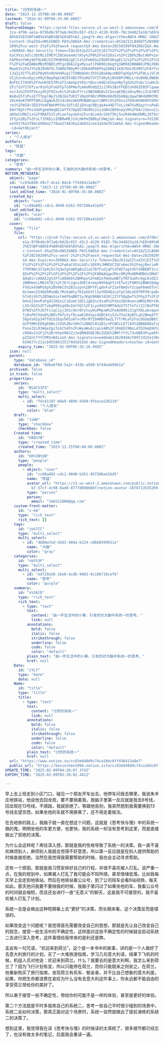```yaml
---
title: "讨厌的系统一"
date: "2023-12-25T08:40:00.000Z"
lastmod: "2024-01-09T06:35:00.000Z"
draft: false
featuredImage: "https://prod-files-secure.s3.us-west-2.amazonaws.com/d7dbc101-8\
  2ce-4f96-ae1a-879bd6c9f3a6/842bc657-d3c2-4220-9185-f8c344023a18/%E6%80%9D%E8%\
  80%83%E5%BF%AB%E4%B8%8E%E6%85%A2.jpeg?X-Amz-Algorithm=AWS4-HMAC-SHA256&X-Amz-\
  Content-Sha256=UNSIGNED-PAYLOAD&X-Amz-Credential=ASIAZI2LB466TS2W3BQC%2F20250\
  209%2Fus-west-2%2Fs3%2Faws4_request&X-Amz-Date=20250209T042602Z&X-Amz-Expires\
  =3600&X-Amz-Security-Token=IQoJb3JpZ2luX2VjEIT%2F%2F%2F%2F%2F%2F%2F%2F%2F%2Fw\
  EaCXVzLXdlc3QtMiJIMEYCIQCmoeeHzlKSy%2FN%2Fue328alx%2FC2DD%2BuC4OPniwlgOare8AI\
  hAP0xnYHKy9df9uHQJ5Z7KH099AJgElS1%2FmKOGuZ9kNTdKogECJz%2F%2F%2F%2F%2F%2F%2F%2\
  F%2F%2FwEQABoMNjM3NDIzMTgzODA1IgxMysatlPA09OiKegYq3AMX8IN0WWXJPNiX9HooDeS1YnX\
  MepH1%2F4JY%2BJ0XNf5L7OARUfNOyMYc9Ok8dP6KPbqI08AIiK8CRUsVEXMI%2FAYfcOiA%2Fhwg\
  IJaZy3IfTLd5IPQyKhtHUVH4Rug17IONb8GHc355%2BakWysHKDTgUGpSY%2FQLyjUl3FQshd3iVD\
  VIjGzndvx6pjsH9yCNepRqkCWZ9Y4BS7R3uRU7VYITXKybjBVO0PvMDLLrdvBUBL8W88m3wWCWy4Q\
  BoFbCITHSR%2FVwnN3E57R%2FIzAeGpSY81cYQocvHdEsGSkpVNyTg5U%2Fubr1iwHzSqco7r44NK\
  ZFz7Id7I7Ofiar9iG%2FuGXTpTo9PHw7Lm6eRhdQZ2zJJR%2BzFFQECohOGIE85FlgawgoCptLFrE\
  nzr3x%2FUTPZezyd%2F9ZsxOc%2FeDvFYrzz9WJANG8vICbosqK5Bjo8vy96czZLKrWTD0UWuf%2F\
  WxBvE5fzPuiEfTfpglNpj%2BJGU7UKITiNyUF6DcVMONsK8d92bGNqLUpwCNK4bM0CMXiCMAl8AfF\
  28cH4oKY9PPTQRiLbgAwkZOJ4ikmiUHGMhBQBnqaYzNMtCX%2FOsxiF04nBVN09PUSMoYGnR4J%2B\
  rmJ%2FWIAr2ED3Yb4FBmhMY5Xv1UTcQIjDXvqC9BjqkAe44D77xLjxW7GsNSqztruPwEeRuLFaoWR\
  8AV7QqYrPhv3ddFgGm9AqBZimYfX76pQS7HU96s2zu1GN%2BX9smyVH%2FbAr22mvn2ixOeBbYH7L\
  dAXeCU9KIix%2F9RATk3lvPLoo7ayxbk%2FurACa4dc2GkT5Kj5ozR4k4WoDNRL28f9cSgJEEMYT%\
  2FZy%2ByT%2FsLT1FKDisIHBRwMEJ1VLHkPmIB06yCVWqj&X-Amz-Signature=7d1203281c16ec\
  ee59176a3f04cb9b6a2778aa274836a2ab832cee3a5de353a0&X-Amz-SignedHeaders=host&x\
  -id=GetObject"
series:
  - "个人成长"
authors:
  - "陈猛"
tags:
  - "大脑"
categories:
  - "思考"
summary: "由一件生活中的小事，引发的对大脑中系统一的思考。"
NOTION_METADATA:
  object: "page"
  id: "cc83e840-d9c7-4ca1-8dc8-ff436413a8e7"
  created_time: "2023-12-25T08:40:00.000Z"
  last_edited_time: "2024-01-09T06:35:00.000Z"
  created_by:
    object: "user"
    id: "cc08a802-cdc1-4040-b261-957206a41bd5"
  last_edited_by:
    object: "user"
    id: "cc08a802-cdc1-4040-b261-957206a41bd5"
  cover:
    type: "file"
    file:
      url: "https://prod-files-secure.s3.us-west-2.amazonaws.com/d7dbc101-82ce-4f96-a\
        e1a-879bd6c9f3a6/842bc657-d3c2-4220-9185-f8c344023a18/%E6%80%9D%E8%80%8\
        3%E5%BF%AB%E4%B8%8E%E6%85%A2.jpeg?X-Amz-Algorithm=AWS4-HMAC-SHA256&X-Am\
        z-Content-Sha256=UNSIGNED-PAYLOAD&X-Amz-Credential=ASIAZI2LB4662B4PCNZV\
        %2F20250209%2Fus-west-2%2Fs3%2Faws4_request&X-Amz-Date=20250209T042516Z\
        &X-Amz-Expires=3600&X-Amz-Security-Token=IQoJb3JpZ2luX2VjEIT%2F%2F%2F%2\
        F%2F%2F%2F%2F%2F%2FwEaCXVzLXdlc3QtMiJHMEUCIQCn6mcV%2Feqj0ecieMfBU6qlaRH\
        7fOPANcSI7p9jEn7q3wIgCmWZgBuZ1a27B7FudjqF%2FWZ7agtUhlV8BEBT1cv1%2BJsqiA\
        QInP%2F%2F%2F%2F%2F%2F%2F%2F%2F%2FARAAGgw2Mzc0MjMxODM4MDUiDMdtYiYMT3U7m\
        Qdq0ircA0AIZg%2FfiAO8kb%2BMhpv%2Fm8IofHekwOBTyTNT3wUhc9gLKsOI2iJG6CvJ9%\
        2BNHmoLLMb2478j%2FJErCzgozZHElArmqvN95AqhfxYEfw3jP4NV%2BN65bQgeaMY%2Fe3\
        FVOik4SWPGXp%2BV06CS%2BJuzpn%2BFYFLqdnFuFZ1eFBmOvYIcqwF6mmOTnrZNQA2bhGY\
        Qv1mms554Qd5MzmBLYMzGaWty7KIw5bVtlSaYDO4QiLmfpCS0ieE8fRPX9rpaD4venj1WWV\
        G7s0jUG7%2B5WoGsxtm4FbqBNTSyJKgV8ANk34ZAl2ZlF5QgbwT%2F6y2f%2FzNwtWp9Yka\
        bHsGj5mvPaFg4IIKGxiCiEomC1QCL1gDZnc9zaD%2FdzoZQn0oeniWRULMdrV8elgCCt6qM\
        LX5rhGI%2F7xbqPE0yqX0vImtVQl%2F1Lyo9GO39MTAdo57STfeTxlZ1lRoPfK6SWkzepyX\
        D7W2%2FhJD7FciqCiyj3O1c9nrBYytuyHuPMpxW%2FeAU00ki3JgYX0LubvqwxVuaRqKupI\
        Tz0uP6YX4u0%2BRvT6fyYyfXcaaKiRXxpi4GRC6ts53v7VxC8yBYLq%2Bmq4fY7z4%2Bncv\
        58pXsH2p34TfUCb2EqvhRIo87vcRbrM7IbHNDFGwZLT7TrMLe%2FoL0GOqUB6t1B3DfoTVQ\
        GCPtM0tEEKg69BxJJVU%2BxtHhC%2BNUlA%2B1cnPCWOiLETl8X%2BNADH8a7iE6ac0xkTx\
        Pxno32LR3WqeZgz3sGCS45%2FuWyaWuXczaLk4B%2FjKmbD19NxL4TD2HqEHV%2FUkGN%2B\
        cRGNx1%2FjS%2BrHYpUONJZz3xQRNdUQE3Bi2UGE%2BMlftYL73vbB03Puym5Fq3flki934\
        pZI6nCfYYCPRSnN4is&X-Amz-Signature=eebbab136204d4c599f2d15e130c8c3e798c\
        b34677c211cb95586325270d3d32&X-Amz-SignedHeaders=host&x-id=GetObject"
      expiry_time: "2025-02-09T05:25:16.949Z"
  icon: null
  parent:
    type: "database_id"
    database_id: "8d6a6f9d-5a2c-433b-a560-b744eab9db1a"
  archived: false
  in_trash: false
  properties:
    series:
      id: "B%3C%3FS"
      type: "multi_select"
      multi_select:
        - id: "fdc61107-0de9-4896-9349-9feace22613d"
          name: "个人成长"
          color: "blue"
    draft:
      id: "JiWU"
      type: "checkbox"
      checkbox: false
    Created time:
      id: "UBQ%7B"
      type: "created_time"
      created_time: "2023-12-25T08:40:00.000Z"
    authors:
      id: "bK%3B%5B"
      type: "people"
      people:
        - object: "user"
          id: "cc08a802-cdc1-4040-b261-957206a41bd5"
          name: "陈猛"
          avatar_url: "https://s3-us-west-2.amazonaws.com/public.notion-static.com/775523\
            b7-57cf-4c98-8ad8-8777d898666f/notion-avatar-1678713535269.png"
          type: "person"
          person:
            email: "346521888@qq.com"
    custom-front-matter:
      id: "c~kA"
      type: "rich_text"
      rich_text: []
    tags:
      id: "jw%7CC"
      type: "multi_select"
      multi_select:
        - id: "4b08a7ed-d163-40da-b224-c8bb8599911e"
          name: "大脑"
          color: "gray"
    categories:
      id: "nbY%3F"
      type: "multi_select"
      multi_select:
        - id: "ed729a50-16e0-4cdb-9083-9c106716cef6"
          name: "思考"
          color: "purple"
    summary:
      id: "x%3AlD"
      type: "rich_text"
      rich_text:
        - type: "text"
          text:
            content: "由一件生活中的小事，引发的对大脑中系统一的思考。"
            link: null
          annotations:
            bold: false
            italic: false
            strikethrough: false
            underline: false
            code: false
            color: "default"
          plain_text: "由一件生活中的小事，引发的对大脑中系统一的思考。"
          href: null
    Date:
      id: "zYLY"
      type: "date"
      date: null
    Name:
      id: "title"
      type: "title"
      title:
        - type: "text"
          text:
            content: "讨厌的系统一"
            link: null
          annotations:
            bold: false
            italic: false
            strikethrough: false
            underline: false
            code: false
            color: "default"
          plain_text: "讨厌的系统一"
          href: null
  url: "https://www.notion.so/cc83e840d9c74ca18dc8ff436413a8e7"
  public_url: "https://kevinchen1994.notion.site/cc83e840d9c74ca18dc8ff436413a8e7"
UPDATE_TIME: "2025-02-09T04:26:07.374Z"
EXPIRY_TIME: "2025-02-09T05:26:02.441Z"

---
```

<link rel="stylesheet" href="https://cdn.jsdelivr.net/npm/katex@0.16.2/dist/katex.min.css" integrity="sha384-bYdxxUwYipFNohQlHt0bjN/LCpueqWz13HufFEV1SUatKs1cm4L6fFgCi1jT643X" crossorigin="anonymous">


早上去上班走到小区门口，碰见一个朋友开车出去，他停车问我去哪里，我说朱辛庄地铁站，他说他去回龙观，要不要捎着我，我脑子里第一反应就是我去8号线，回龙观在13号线，不顺路，我就拒绝了。等跟他告别，我突然想到我需要换到13号线去望京西，如果坐他的车就不用换乘了，还不用走着挨冻。


在去地铁的路上，我脑子就一直在想这个问题，这就是《思考快与慢》中的系统一搞的鬼，明明坐他的车更方便，也更快，我的系统一却没有思考到这里，而是直接做出了拒绝的决策。


为什么会这样呢？再往深入想，那就是我的性格导致了系统一的决策。我一直不喜欢麻烦别人，麻烦别人我就会觉得不好意思，所以第一反应就是在别人提供帮助的时候直接拒绝。当然在我觉得我需要帮助的时候，我也会主动寻求帮助。


还有一个原因，那就是我习惯安排好自己的行程，并很不喜欢被人打乱。说严重一点，在我的规划中，如果被人打乱了我可能会不知所措，甚至情绪低落。比如我每天早上会走到地铁站，然后在地铁站看公众号，到了公司班车会看B站视频，每天如此。那天他问我要不要捎我的时候，我脑子里闪过了如果坐他的车，我看公众号的时间就会缩短，而且还会进行一直“无意义”的聊天，这是我不可接受的，我不喜欢被人打乱了计划。


系统一总是会做出这种短期看上去“更好”的决策，而长期来看，这个决策反而是错误的。


如果改变这个问题呢？我觉得首先需要改变自己的思想，那就是先让自己改变自己的观念，接受一些生活中的不确定性，这样面对这些不确定性的时候就会启动系统二去进行深入思考，这件事情给我带来的是利还是弊。


孟岩有一句咒语，“欢迎来到荷兰”。这个是一本书中的故事，讲的是一个人做好了去意大利旅行的计划，买了一大堆旅游指南，学习几句意大利语，结果下飞机的时候，机组人员对他说：欢迎来到荷兰。什么？我要去的是意大利啊，我怎么来到荷兰了？因为飞行计划有变，所以只能停在荷兰，而你只能既来之则安之。在荷兰，他重新购买了旅行指南，发现荷兰有风车、郁金香，并不比自己想象的意大利差。如果，你把生命都浪费在哀叹为什么没有去意大利这件事上，你永远都不能自由的享受荷兰带给你的美好了。


所以勇于接受一些不确定性，带给你的可能不是一样的体验，甚至是更好的体验。


第二个方法就是平时多锻炼自己的系统二，思考一些自己平时很少碰到的场景中，系统二会如何决策，那真正面对这个场景时，系统一自然就做出了提前演练的系统二的决策了。


想到这里，我觉得我在读《思考快与慢》的时候读的太笼统了，很多细节都已经忘了，也没有做太多的笔记，后面我会重读一遍。

